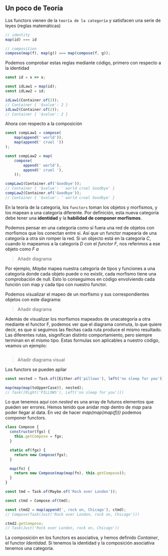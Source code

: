 ## Un poco de Teoría

Los functors vienen de la `teoría de la categoría` y satisfacen una serie de leyes (reglas matemáticas)

```js
// identity
map(id) === id

// composition
compose(map(f), map(g)) === map(compose(f, g));
```

Podemos comprobar estas reglas mediante código, primero con respecto a la identidad

```js
const id = x => x;

const idLaw1 = map(id);
const idLaw2 = id;

idLaw1(Container.of(2));
// Container { '$value': 2 }
idLaw2(Container.of(2));
// Container { '$value': 2 }
```

Ahora con respecto a la composición

```js
const compLaw1 = compose(
    map(append(' world')),
    map(append(' cruel '))
);

const compLaw2 = map(
    compose(
        append(' world'),
        append(' cruel '),
    ));

compLaw1(Container.of('Goodbye'));
// Container { '$value': ' world cruel Goodbye' }
compLaw2(Container.of('Goodbye'));
// Container { '$value': ' world cruel Goodbye' }
```

En la teoría de la categoría, los `functors` toman los objetos y morfismos, y los mapean a una categoría diferente. Por definición, esta nueva categoría debe tener una **identidad** y la **habilidad de componer morfismos**.

Podemos pensar en una categoría como si fuera una red de objetos con morfismos que los conectan entre si. Así que un functor mapearía de una categoría a otra sin romper la red. Si un objecto está en la categoría _C_, cuando lo mapeamos a la categoría _D_ con el _functor F_, nos referimos a ese objeto como _F a_

> Añadir diagrama

Por ejemplo, _Maybe_ mapea nuestra categoría de tipos y funciones a una categoría donde cada objeto puede o no existir, cada morfismo tiene una comprobación de null. Esto lo conseguimos en código envolviendo cada función con map y cada tipo con nuestro functor.

Podemos visualizar el mapeo de un morfismo y sus correspondientes objetos con este diagrama:

> Añadir diagrama

Además de visualizar los morfismos mapeados de unacategoría a otra mediante el functor F, podemos ver que el diagrama conmuta, lo que quiere decir, es que si seguimos las flechas cada ruta produce el mismo resultado. Las diferentes rutas, sisgnifican distinto comportamiento, pero siempre terminan en el mismo tipo. Estas formulas son aplicables a nuestro código, veamos un ejemplo:

```js
```

> Añadir diagrama visual

Los functors se pueden apilar

```js
const nested = Task.of([Either.of('pillows'), left('no sleep for you')]);

map(map(map(toUpperCase)), nested);
// Task([Right('PILLOWS'), Left('no sleep for you')])
```

Lo que tenemos aquí con _nested_ es una array de futuros elementos que pueden ser errores. Hemos tenido que anidar _map_ dentro de _map_ para poder llegar al data. En vez de hacer _map(map(map(f)))_ podemos componer functors.

```js
class Compose {
  constructor(fgx) {
    this.getCompose = fgx;
  }

  static of(fgx) {
    return new Compose(fgx);
  }

  map(fn) {
    return new Compose(map(map(fn), this.getCompose));
  }
}

const tmd = Task.of(Maybe.of('Rock over London'));

const ctmd = Compose.of(tmd);

const ctmd2 = map(append(', rock on, Chicago'), ctmd);
// Compose(Task(Just('Rock over London, rock on, Chicago')))

ctmd2.getCompose;
// Task(Just('Rock over London, rock on, Chicago'))
```

La composición en los functors es asociativa, y hemos definido _Container_, el functor _Identidad_.  Si tenemos la identidad y la composición asociativa tenemos una categoría.
